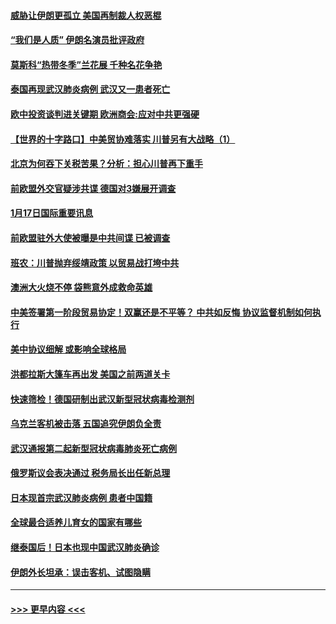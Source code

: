 #### [威胁让伊朗更孤立 美国再制裁人权恶棍](../pages/prog202/a102755094.md?t=01180922) 
#### [“我们是人质” 伊朗名演员批评政府](../pages/prog202/a102755061.md?t=01180922) 
#### [莫斯科“热带冬季”兰花展 千种名花争艳](../pages/prog202/a102754998.md?t=01180922) 
#### [泰国再现武汉肺炎病例 武汉又一患者死亡](../pages/prog202/a102754990.md?t=01180922) 
#### [欧中投资谈判进关键期 欧洲商会:应对中共更强硬](../pages/prog202/a102754953.md?t=01180922) 
#### [【世界的十字路口】中美贸协难落实 川普另有大战略（1）](../pages/prog202/a102754926.md?t=01180922) 
#### [北京为何吞下关税苦果？分析：担心川普再下重手](../pages/prog202/a102754783.md?t=01180922) 
#### [前欧盟外交官疑涉共谍 德国对3嫌展开调查](../pages/prog202/a102754805.md?t=01180922) 
#### [1月17日国际重要讯息](../pages/prog202/a102754803.md?t=01180922) 
#### [前欧盟驻外大使被曝是中共间谍 已被调查](../pages/prog202/a102754719.md?t=01180922) 
#### [班农：川普抛弃绥靖政策 以贸易战打垮中共](../pages/prog202/a102754679.md?t=01180922) 
#### [澳洲大火烧不停 袋熊意外成救命英雄](../pages/prog202/a102754614.md?t=01180922) 
#### [中美签署第一阶段贸易协定！双赢还是不平等？ 中共如反悔 协议监督机制如何执行](../pages/prog202/a102754464.md?t=01180922) 
#### [美中协议细解 或影响全球格局](../pages/prog202/a102754450.md?t=01180922) 
#### [洪都拉斯大篷车再出发 美国之前两道关卡](../pages/prog202/a102754430.md?t=01180922) 
#### [快速筛检！德国研制出武汉新型冠状病毒检测剂](../pages/prog202/a102754330.md?t=01180922) 
#### [乌克兰客机被击落 五国追究伊朗负全责](../pages/prog202/a102754374.md?t=01180922) 
#### [武汉通报第二起新型冠状病毒肺炎死亡病例](../pages/prog202/a102754298.md?t=01180922) 
#### [俄罗斯议会表决通过 税务局长出任新总理](../pages/prog202/a102754288.md?t=01180922) 
#### [日本现首宗武汉肺炎病例 患者中国籍](../pages/prog202/a102754250.md?t=01180922) 
#### [全球最合适养儿育女的国家有哪些](../pages/prog202/a102754198.md?t=01180922) 
#### [继泰国后！日本也现中国武汉肺炎确诊](../pages/prog202/a102754064.md?t=01180922) 
#### [伊朗外长坦承：误击客机、试图隐瞒](../pages/prog202/a102754062.md?t=01180922) 

----
#### [ >>> 更早内容 <<< ](../indexes/prog202-earlier.md)
